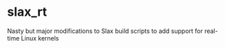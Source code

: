 slax_rt
=======

Nasty but major modifications to Slax build scripts to add support for real-time Linux kernels
